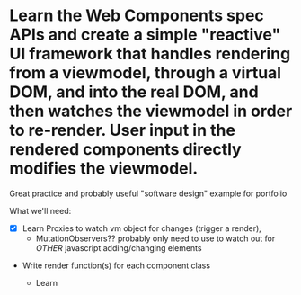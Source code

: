 # Learn the Web Components spec APIs and create a simple "reactive" UI framework that handles rendering from a viewmodel, through a virtual DOM, and into the real DOM, and then watches the viewmodel in order to re-render. User input in the rendered components directly modifies the viewmodel.

Great practice and probably useful "software design" example for portfolio

What we'll need:

- [x] Learn Proxies to watch vm object for changes (trigger a render), 
	- MutationObservers?? probably only need to use to watch out for *OTHER* javascript adding/changing elements	

- Write render function(s) for each component class
	- Learn <template> and <slot name="foo"> / [slot="foo"]
	- Learn HTML imports "include for the web"
	- use Lodash template syntax? no, that won't parse as valid html. will need to use custom attributes (not data-) and es6 template literals `${}` or handlebars-esque `{{}}`

- use suite of event handlers for v:click="" esque functionality

- Learn basic shadow dom

a very basic Virtual DOM:
- simple list of inbuilt els from list of strings
- classlist-esque generalisation of space-separated attribute values
- attr (dataset and getAttribute/setAttribute)
- innerhtml
- outerhtml

for deep live-objects, make each property **return a live-object** that also has the next net of properties.
each accessor (. or []) is string of chained function calls, like a lambda or whatever 

liveObject.prop1.subProp

[ ] 